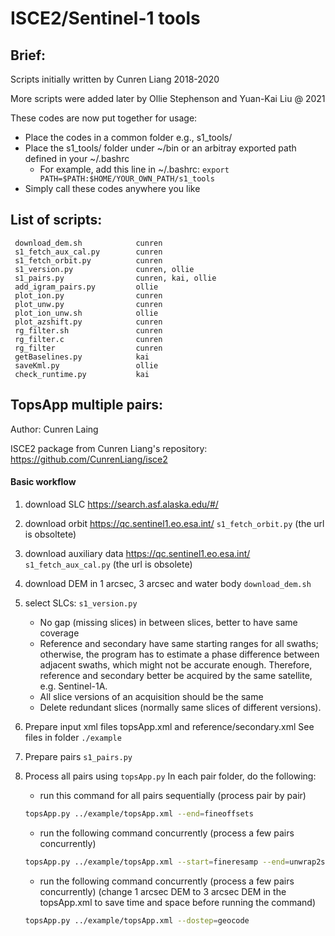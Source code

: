 # ISCE2/Sentinel-1 tools

## Brief:

Scripts initially written by Cunren Liang 2018-2020

More scripts were added later by Ollie Stephenson and Yuan-Kai Liu @ 2021

These codes are now put together for usage:
- Place the codes in a common folder e.g., s1_tools/
- Place the s1_tools/ folder under ~/bin or an arbitray exported path defined in your ~/.bashrc
    - For example, add this line in ~/.bashrc: `export PATH=$PATH:$HOME/YOUR_OWN_PATH/s1_tools`
- Simply call these codes anywhere you like


## List of scripts:

```
 download_dem.sh            cunren
 s1_fetch_aux_cal.py        cunren
 s1_fetch_orbit.py          cunren
 s1_version.py              cunren, ollie
 s1_pairs.py                cunren, kai, ollie
 add_igram_pairs.py         ollie
 plot_ion.py                cunren
 plot_unw.py                cunren
 plot_ion_unw.sh            ollie
 plot_azshift.py            cunren
 rg_filter.sh               cunren
 rg_filter.c                cunren
 rg_filter                  cunren
 getBaselines.py            kai
 saveKml.py                 ollie
 check_runtime.py           kai
```


## TopsApp multiple pairs:
Author: Cunren Laing

ISCE2 package from Cunren Liang's repository:
https://github.com/CunrenLiang/isce2

#### Basic workflow
1. download SLC
https://search.asf.alaska.edu/#/

2. download orbit
https://qc.sentinel1.eo.esa.int/
`s1_fetch_orbit.py` (the url is obsoltete)

3. download auxiliary data
https://qc.sentinel1.eo.esa.int/
`s1_fetch_aux_cal.py` (the url is obsolete)

4. download DEM in 1 arcsec, 3 arcsec and water body
`download_dem.sh`

5. select SLCs:
`s1_version.py`
    - No gap (missing slices) in between slices, better to have same coverage
    - Reference and secondary have same starting ranges for all swaths; otherwise, the program has to estimate a phase difference between adjacent swaths, which might not be accurate enough. Therefore, reference and secondary better be acquired by the same satellite, e.g. Sentinel-1A.
    - All slice versions of an acquisition should be the same
   - Delete redundant slices (normally same slices of different versions).

6. Prepare input xml files topsApp.xml and reference/secondary.xml
See files in folder `./example`

7. Prepare pairs
`s1_pairs.py`

8. Process all pairs using `topsApp.py`
In each pair folder, do the following:
   - run this command for all pairs sequentially (process pair by pair)
    ```bash
    topsApp.py ../example/topsApp.xml --end=fineoffsets
    ```

   - run the following command concurrently (process a few pairs concurrently)
    ```bash
    topsApp.py ../example/topsApp.xml --start=fineresamp --end=unwrap2stage
    ```

    - run the following command concurrently (process a few pairs concurrently)
    (change 1 arcsec DEM to 3 arcsec DEM in the topsApp.xml to save time and space before running the command)
    ```bash
    topsApp.py ../example/topsApp.xml --dostep=geocode
    ```